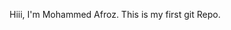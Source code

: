Hiii, I'm Mohammed Afroz.
This is my first git Repo.

<!---
mdafrozgit/mdafrozgit is a ✨ special ✨ repository because its `README.md` (this file) appears on your GitHub profile.
You can click the Preview link to take a look at your changes.
--->
